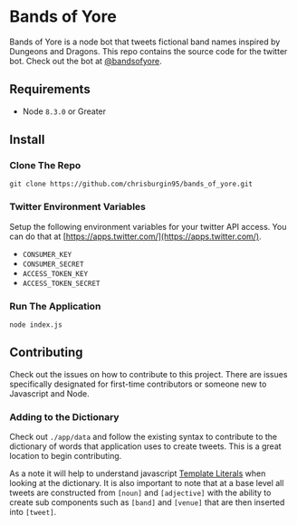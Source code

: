# Bands of Yore
Bands of Yore is a node bot that tweets fictional band names inspired by Dungeons and Dragons. This repo contains the source code for the twitter bot. Check out the bot at [@bandsofyore]( https://twitter.com/bandsofyore).

## Requirements
- Node `8.3.0` or Greater

## Install
### Clone The Repo
`git clone https://github.com/chrisburgin95/bands_of_yore.git`

### Twitter Environment Variables
Setup the following environment variables for your twitter API access. You can do that at [https://apps.twitter.com/](https://apps.twitter.com/).
- `CONSUMER_KEY`
- `CONSUMER_SECRET`
- `ACCESS_TOKEN_KEY`
- `ACCESS_TOKEN_SECRET`

### Run The Application
`node index.js`

## Contributing
Check out the issues on how to contribute to this project. There are issues specifically designated for first-time contributors or someone new to Javascript and Node.

### Adding to the Dictionary
Check out `./app/data` and follow the existing syntax to contribute to the dictionary of words that application uses to create tweets. This is a great location to begin contributing.

As a note it will help to understand javascript [Template Literals](https://developer.mozilla.org/en-US/docs/Web/JavaScript/Reference/Template_literals) when looking at the dictionary. It is also important to note that at a base level all tweets are constructed from `[noun]` and `[adjective]` with the ability to create sub components such as `[band]` and `[venue]` that are then inserted into `[tweet]`.